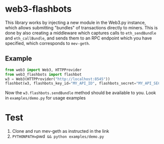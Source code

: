 # web3-flashbots

This library works by injecting a new module in the Web3.py instance, which allows
submitting "bundles" of transactions directly to miners. This is done by also creating
a middleware which captures calls to `eth_sendBundle` and `eth_callBundle`, and sends
them to an RPC endpoint which you have specified, which corresponds to `mev-geth`.

## Example

```python
from web3 import Web3, HTTPProvider
from web3_flashbots import flashbot
w3 = Web3(HTTPProvider("http://localhost:8545"))
flashbot(w3, flashbots_key_id="MY_API_ID", flashbots_secret="MY_API_SECRET", flashbots_url="http://localhost:8545")
```

Now the `w3.flashbots.sendBundle` method should be available to you. Look in `examples/demo.py` for usage examples

# Test

1. Clone and run mev-geth as instructed in the link
2. `PYTHONPATH=`pwd` && python examples/demo.py`
